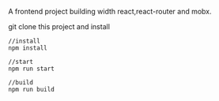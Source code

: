 


A frontend project building width react,react-router and mobx.

git clone this project and install 
```
//install
npm install

//start
npm run start

//build 
npm run build

```
